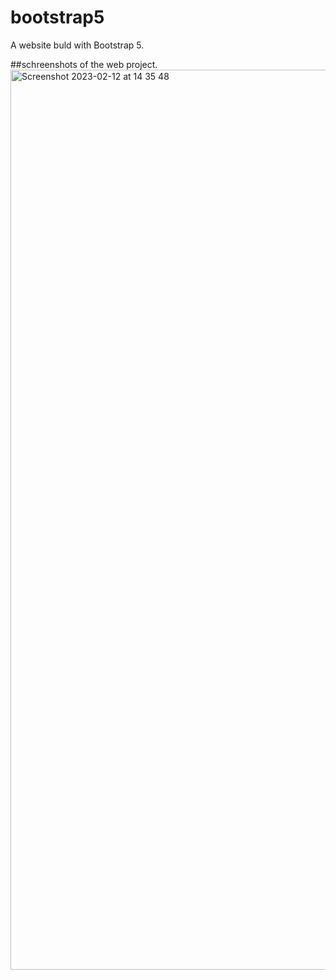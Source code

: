 # bootstrap5

A website buld with Bootstrap 5.

##schreenshots of the web project.
<img width="1440" alt="Screenshot 2023-02-12 at 14 35 48" src="https://user-images.githubusercontent.com/73651340/218317414-f30351c4-5d3f-4794-bea1-bb0dbe5f3322.png">
